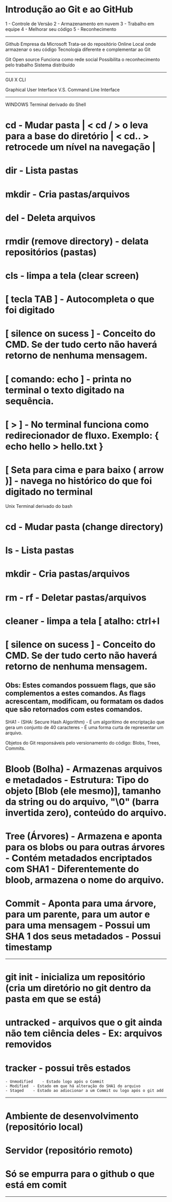 # Introdução ao Git e ao GitHub

1 - Controle de Versão
2 - Armazenamento em nuvem
3 - Trabalho em equipe
4 - Melhorar seu código
5 - Reconhecimento

-----------------------------------------------------

Github
	Empresa da Microsoft
	Trata-se do repositório Online
	Local onde armazenar o seu código
	Tecnologia diferente e complementar ao Git

Git
	Open source
	Funciona como rede social
	Possibilita o reconhecimento pelo trabalho
	Sistema distribuído

-----------------------------------------------------

GUI X CLI

Graphical User Interface
V.S.
Command Line Interface

-----------------------------------------------------

WINDOWS
	Terminal derivado do Shell
# cd - Mudar pasta | < cd / > o leva para a base do diretório | < cd.. > retrocede um nível na navegação | 
# dir - Lista pastas
# mkdir - Cria pastas/arquivos
# del  - Deleta arquivos
# rmdir (remove directory) - delata repositórios (pastas)

# cls - limpa a tela (clear screen)
# [ tecla TAB ] - Autocompleta o que foi digitado
# [ silence on sucess ] - Conceito do CMD. Se der tudo certo não haverá retorno de nenhuma mensagem.
# [ comando: echo ] - printa no terminal o texto digitado na sequência.
# [ > ] - No terminal funciona como redirecionador de fluxo. Exemplo: { echo hello > hello.txt }
# [ Seta para cima e para baixo ( arrow )] - navega no histórico do que foi digitado no terminal


Unix
	Terminal derivado do bash
# cd - Mudar pasta (change directory)
# ls - Lista pastas
# mkdir - Cria pastas/arquivos
# rm - rf - Deletar pastas/arquivos

# cleaner - limpa a tela [ atalho: ctrl+l
# [ silence on sucess ] - Conceito do CMD. Se der tudo certo não haverá retorno de nenhuma mensagem.

Obs: Estes comandos possuem flags, que são complementos a estes comandos. As flags acrescentam, modificam, ou formatam os dados que são retornados com estes comandos.
-----------------------------------------------------
SHA1 - (SHA: Secure Hash Algorithm) - É um algorítimo de encriptação que gera um conjunto de 40 caracteres - É uma forma curta de representar um arquivo.

Objetos do Git responsáveis pelo versionamento do código: Blobs, Trees, Commits.
# Bloob (Bolha) - Armazenas arquivos e metadados - Estrutura: Tipo do objeto [Blob (ele mesmo)], tamanho da string ou do arquivo, "\0" (barra invertida zero), conteúdo do arquivo.
# Tree (Árvores) - Armazena e aponta para os blobs ou para outras árvores - Contém metadados encriptados com SHA1 - Diferentemente do bloob, armazena o nome do arquivo.
# Commit - Aponta para uma árvore, para um parente, para um autor e para uma mensagem - Possui um SHA 1 dos seus metadados - Possui timestamp 

-----------------------------------------------------

# git init - inicializa um repositório (cria um diretório no git dentro da pasta em que se está)
# untracked - arquivos que o git ainda não tem ciência deles - Ex: arquivos removidos
# tracker - possui três estados
	- Unmodified	- Estado logo após o Commit
	- Modified	- Estado em que há alteração do SHA1 do arquivo
	- Staged	- Estado ao adiocionar a um Commit ou logo após o git add

-----------------------------------------------------
# Ambiente de desenvolvimento (repositório local)
# Servidor (repositório remoto)
# Só se empurra para o github o que está em comit
-----------------------------------------------------

